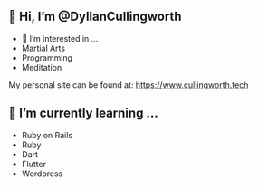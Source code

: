 ## 👋 Hi, I’m @DyllanCullingworth

- 👀 I’m interested in ...
- Martial Arts
- Programming
- Meditation

My personal site can be found at: https://www.cullingworth.tech

## 🌱 I’m currently learning ...
- Ruby on Rails
- Ruby
- Dart
- Flutter
- Wordpress


<!---
## 💞️ I’m looking to collaborate on ...
## 📫 How to reach me ...


DyllanCullingworth/DyllanCullingworth is a ✨ special ✨ repository because its `README.md` (this file) appears on your GitHub profile.
You can click the Preview link to take a look at your changes.
--->
